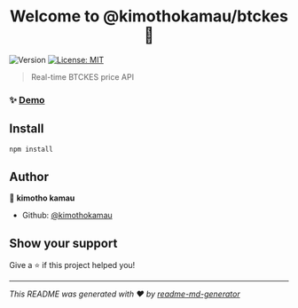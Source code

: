 <h1 align="center">Welcome to @kimothokamau/btckes 👋</h1>
<p>
  <img alt="Version" src="https://img.shields.io/badge/version-1.0.0-blue.svg?cacheSeconds=2592000" />
  <a href="#" target="_blank">
    <img alt="License: MIT" src="https://img.shields.io/badge/License-MIT-yellow.svg" />
  </a>
</p>

> Real-time BTCKES price API

### ✨ [Demo](https://satcollector.com)

## Install

```sh
npm install
```

## Author

👤 **kimotho kamau**

* Github: [@kimothokamau](https://github.com/kimothokamau)

## Show your support

Give a ⭐️ if this project helped you!

***
_This README was generated with ❤️ by [readme-md-generator](https://github.com/kefranabg/readme-md-generator)_
